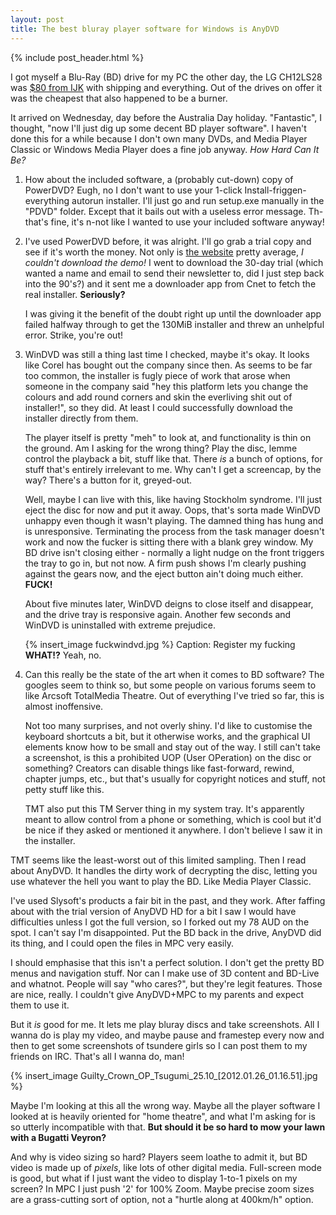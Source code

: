 ```yaml
---
layout: post
title: The best bluray player software for Windows is AnyDVD
---
```


{% include post_header.html %}

I got myself a Blu-Ray (BD) drive for my PC the other day, the LG CH12LS28 was [$80 from IJK](http://ijk.com.au/branch/ijk/product_info.php?manufacturers_id=&products_id=135905) with shipping and everything. Out of the drives on offer it was the cheapest that also happened to be a burner.

It arrived on Wednesday, day before the Australia Day holiday. "Fantastic", I thought, "now I'll just dig up some decent BD player software". I haven't done this for a while because I don't own many DVDs, and Media Player Classic or Windows Media Player does a fine job anyway. *How Hard Can It Be?*

1. How about the included software, a (probably cut-down) copy of PowerDVD? Eugh, no I don't want to use your 1-click Install-friggen-everything autorun installer. I'll just go and run setup.exe manually in the "PDVD" folder. Except that it bails out with a useless error message. Th-that's fine, it's n-not like I wanted to use your included software anyway!

1. I've used PowerDVD before, it was alright. I'll go grab a trial copy and see if it's worth the money. Not only is [the website](http://www.cyberlink.com/products/powerdvd/overview_en_AU.html) pretty average, *I couldn't download the demo!* I went to download the 30-day trial (which wanted a name and email to send their newsletter to, did I just step back into the 90's?) and it sent me a downloader app from Cnet to fetch the real installer. **Seriously?**

    I was giving it the benefit of the doubt right up until the downloader app failed halfway through to get the 130MiB installer and threw an unhelpful error. Strike, you're out!

1. WinDVD was still a thing last time I checked, maybe it's okay. It looks like Corel has bought out the company since then. As seems to be far too common, the installer is fugly piece of work that arose when someone in the company said "hey this platform lets you change the colours and add round corners and skin the everliving shit out of installer!", so they did. At least I could successfully download the installer directly from them.

    The player itself is pretty "meh" to look at, and functionality is thin on the ground. Am I asking for the wrong thing? Play the disc, lemme control the playback a bit, stuff like that. There *is* a bunch of options, for stuff that's entirely irrelevant to me. Why can't I get a screencap, by the way? There's a button for it, greyed-out.

    Well, maybe I can live with this, like having Stockholm syndrome. I'll just eject the disc for now and put it away. Oops, that's sorta made WinDVD unhappy even though it wasn't playing. The damned thing has hung and is unresponsive. Terminating the process from the task manager doesn't work and now the fucker is sitting there with a blank grey window. My BD drive isn't closing either - normally a light nudge on the front triggers the tray to go in, but not now. A firm push shows I'm clearly pushing against the gears now, and the eject button ain't doing much either. **FUCK!**

    About five minutes later, WinDVD deigns to close itself and disappear, and the drive tray is responsive again. Another few seconds and WinDVD is uninstalled with extreme prejudice.

    {% insert_image fuckwindvd.jpg %}
    Caption: Register my fucking **WHAT!?** Yeah, no.

1. Can this really be the state of the art when it comes to BD software? The googles seem to think so, but some people on various forums seem to like Arcsoft TotalMedia Theatre. Out of everything I've tried so far, this is almost inoffensive.

    Not too many surprises, and not overly shiny. I'd like to customise the keyboard shortcuts a bit, but it otherwise works, and the graphical UI elements know how to be small and stay out of the way. I still can't take a screenshot, is this a prohibited UOP (User OPeration) on the disc or something? Creators can disable things like fast-forward, rewind, chapter jumps, etc., but that's usually for copyright notices and stuff, not petty stuff like this.

    TMT also put this TM Server thing in my system tray. It's apparently meant to allow control from a phone or something, which is cool but it'd be nice if they asked or mentioned it anywhere. I don't believe I saw it in the installer.


TMT seems like the least-worst out of this limited sampling. Then I read about AnyDVD. It handles the dirty work of decrypting the disc, letting you use whatever the hell you want to play the BD. Like Media Player Classic.

I've used Slysoft's products a fair bit in the past, and they work. After faffing about with the trial version of AnyDVD HD for a bit I saw I would have difficulties unless I got the full version, so I forked out my 78 AUD on the spot. I can't say I'm disappointed. Put the BD back in the drive, AnyDVD did its thing, and I could open the files in MPC very easily.

I should emphasise that this isn't a perfect solution. I don't get the pretty BD menus and navigation stuff. Nor can I make use of 3D content and BD-Live and whatnot. People will say "who cares?", but they're legit features. Those are nice, really. I couldn't give AnyDVD+MPC to my parents and expect them to use it.

But it *is* good for me. It lets me play bluray discs and take screenshots. All I wanna do is play my video, and maybe pause and framestep every now and then to get some screenshots of tsundere girls so I can post them to my friends on IRC. That's all I wanna do, man!

{% insert_image Guilty_Crown_OP_Tsugumi_25.10_[2012.01.26_01.16.51].jpg %}

Maybe I'm looking at this all the wrong way. Maybe all the player software I looked at is heavily oriented for "home theatre", and what I'm asking for is so utterly incompatible with that. **But should it be so hard to mow your lawn with a Bugatti Veyron?**

And why is video sizing so hard? Players seem loathe to admit it, but BD video is made up of *pixels*, like lots of other digital media. Full-screen mode is good, but what if I just want the video to display 1-to-1 pixels on my screen? In MPC I just push '2' for 100% Zoom. Maybe precise zoom sizes are a grass-cutting sort of option, not a "hurtle along at 400km/h" option.

